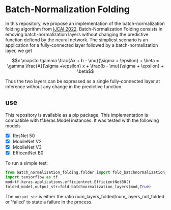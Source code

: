# Batch-Normalization Folding

In this repository, we propose an implementation of the batch-normalization folding algorithm from [IJCAI 2022](https://arxiv.org/pdf/2203.14646.pdf). Batch-Normalization Folding consists in emoving batch-normalization layers without changing the predictive function defiend by the neural network. The simpliest scenario is an application for a fully-connected layer followed by a batch-normalization layer, we get
```math
x \mapsto \gamma \frac{Ax + b - \mu}{\sigma + \epsilon} + \beta = \gamma \frac{A}{\sigma +\epsilon} x + \frac{b - \mu}{\sigma + \epsilon} + \beta
```
Thus the two layers can be expressed as a single fully-connected layer at inference without any change in the predictive function.

## use

This repository is available as a pip package.
This implementation is compatible with tf.keras.Model instances. It was tested with the following models
- [x] ResNet 50
- [x] MobileNet V2
- [x] MobileNet V3
- [x] EfficentNet B0

To run a simple test:
```python
from batch_normalization_folding.folder import fold_batchnormalization_layers
import tensorflow as tf
mod=tf.keras.applications.efficientnet.EfficientNetB0()
folded_model,output_str=fold_batchnormalization_layers(mod,True)
```
The `output_str` is either the ratio num_layers_folded/num_layers_not_folded or 'failed' to state a failure in the process.

